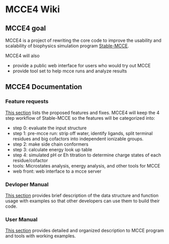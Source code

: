 # MCCE4 Wiki

## MCCE4 goal
MCCE4 is a project of rewriting the core code to improve the usability and scalability of biophysics simulation program [Stable-MCCE](https://github.com/GunnerLab/Stable-MCCE). 

MCCE4 will also 
* provide a public web interface for users who would try out MCCE
* provide tool set to help mcce runs and analyze results 

## MCCE4 Documentation

### Feature requests
[This section](Features.md) lists the proposed features and fixes. MCCE4 will keep the 4 step workflow of Stable-MCCE so the features will be categorized into:
  * step 0: evaluate the input structure
  * step 1: pre-mcce run: strip off water, identify ligands, split terminal residues and big cofactors into independent ionizable groups.
  * step 2: make side chain conformers
  * step 3: calculate energy look up table
  * step 4: simulated pH or Eh titration to determine charge states of each residue/cofactor
  * tools: Microstates analysis, energy analysis, and other tools for MCCE
  * web front: web interface to a mcce server

### Devloper Manual
[This section](DevManual.md) provides brief description of the data structure and function usage with examples so that other developers can use them to build their code.

### User Manual
[This section](UserManual.md) provides detailed and organized description to MCCE program and tools with working examples.
 
